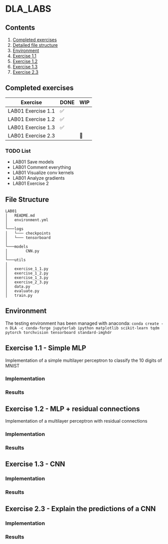 # DLA_LABS

## Contents

1. [Completed exercises](#completed-exercises)
2. [Detailed file structure](#file-structure)
3. [Environment](#environment)
4. [Exercise 1.1](#exercise-11---simple-mlp)
5. [Exercise 1.2](#exercise-12---mlp--residual-connections)
6. [Exercise 1.3](#exercise-13---cnn)
7. [Exercise 2.3](#exercise-23---explain-the-predictions-of-a-cnn)

## Completed exercises

|  Exercise   | DONE  | WIP |
|-----|---|---|
| LAB01 Exercise 1.1 | ✅ | |
| LAB01 Exercise 1.2 | ✅ | |
| LAB01 Exercise 1.3 | ✅ | |
| LAB01 Exercise 2.3 |  | 🔁 |

### TODO List

- LAB01 Save models
- LAB01 Comment everything
- LAB01 Visualize conv kernels
- LAB01 Analyze gradients
- LAB01 Exercise 2

## File Structure

```
LAB01
│   README.md
│   environment.yml
│   
└───logs
│   └─── checkpoints
│   └─── tensorboard
│
└───models
│        CNN.py
│   
└───utils   
│
│   exercise_1_1.py
│   exercise_1_2.py
│   exercise_1_3.py
│   exercise_2_3.py
│   data.py
│   evaluate.py
│   train.py

 ```

## Environment

The testing environment has been managed with anaconda:
`conda create -n DLA -c conda-forge jupyterlab ipython matplotlib
scikit-learn tqdm pytorch torchvision tensorboard standard-imghdr`

## Exercise 1.1 - Simple MLP

Implementation of a simple multilayer perceptron to classify the 10 digits of MNIST

### Implementation

### Results

## Exercise 1.2 - MLP + residual connections

Implementation of a multilayer perceptron with residual connections

### Implementation

### Results

## Exercise 1.3 - CNN

### Implementation

### Results

## Exercise 2.3 - Explain the predictions of a CNN

### Implementation

### Results
